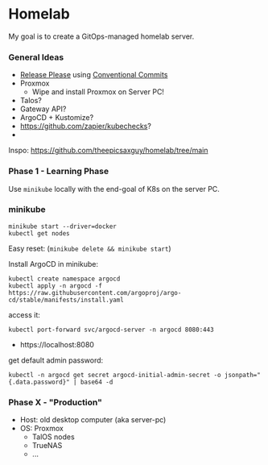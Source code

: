 # Homelab 

My goal is to create a GitOps-managed homelab server.

### General Ideas

- [Release Please](https://github.com/googleapis/release-please) using [Conventional Commits](https://www.conventionalcommits.org/en/v1.0.0/)
- Proxmox 
  - Wipe and install Proxmox on Server PC!
- Talos? 
- Gateway API?
- ArgoCD + Kustomize?
- https://github.com/zapier/kubechecks? 
- 

Inspo: https://github.com/theepicsaxguy/homelab/tree/main


### Phase 1 - Learning Phase 

Use `minikube` locally with the end-goal of K8s on the server PC. 

### minikube 
```
minikube start --driver=docker
kubectl get nodes
```

Easy reset:  (`minikube delete && minikube start`)

Install ArgoCD in minikube:
```
kubectl create namespace argocd
kubectl apply -n argocd -f https://raw.githubusercontent.com/argoproj/argo-cd/stable/manifests/install.yaml
```

access it: 
```
kubectl port-forward svc/argocd-server -n argocd 8080:443
```
- https://localhost:8080

get default admin password:
```
kubectl -n argocd get secret argocd-initial-admin-secret -o jsonpath="{.data.password}" | base64 -d
```



### Phase X - "Production" 

- Host: old desktop computer (aka server-pc)
- OS: Proxmox 
  - TalOS nodes 
  - TrueNAS
  - ...



